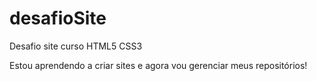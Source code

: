 # desafioSite
 Desafio site curso HTML5 CSS3

Estou aprendendo a criar sites e agora vou gerenciar meus repositórios!